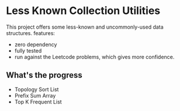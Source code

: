 # Less Known Collection Utilities
This project offers some less-known and uncommonly-used data structures. 
features:
- zero dependency 
- fully tested
- run against the Leetcode problems, which gives more confidence.

## What's the progress
- Topology Sort List
- Prefix Sum Array
- Top K Frequent List